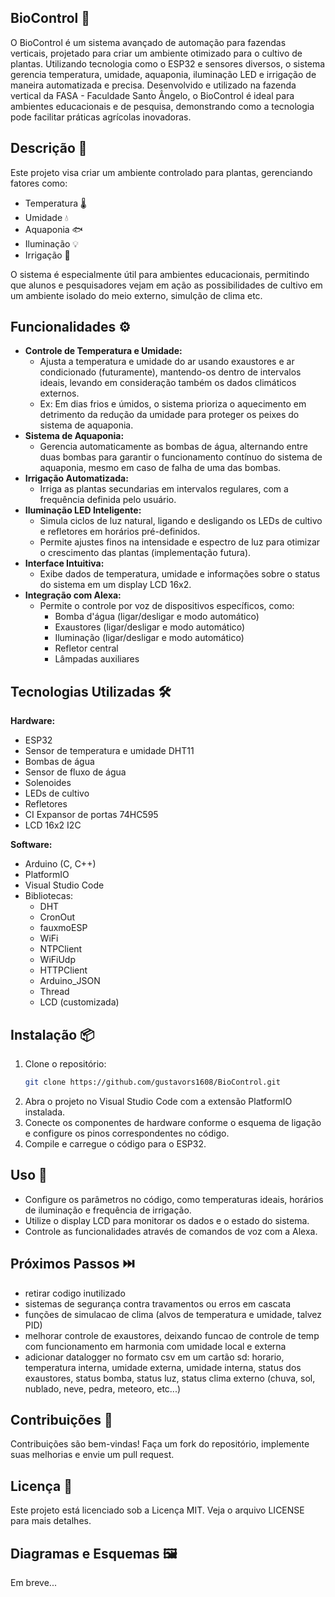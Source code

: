 ## BioControl 🌿

O BioControl é um sistema avançado de automação para fazendas verticais, projetado para criar um ambiente otimizado para o cultivo de plantas. Utilizando tecnologia como o ESP32 e sensores diversos, o sistema gerencia temperatura, umidade, aquaponia, iluminação LED e irrigação de maneira automatizada e precisa. Desenvolvido e utilizado na fazenda vertical da FASA - Faculdade Santo Ângelo, o BioControl é ideal para ambientes educacionais e de pesquisa, demonstrando como a tecnologia pode facilitar práticas agrícolas inovadoras.

## Descrição 📝

Este projeto visa criar um ambiente controlado para plantas, gerenciando fatores como:

- Temperatura 🌡️
- Umidade 💧
- Aquaponia 🐟
- Iluminação 💡
- Irrigação 🌱

O sistema é especialmente útil para ambientes educacionais, permitindo que alunos e pesquisadores vejam em ação as possibilidades de cultivo em um ambiente isolado do meio externo, simulção de clima etc.

## Funcionalidades ⚙️

- **Controle de Temperatura e Umidade:**
    - Ajusta a temperatura e umidade do ar usando exaustores e ar condicionado (futuramente), mantendo-os dentro de intervalos ideais, levando em consideração também os dados climáticos externos. 
    - Ex: Em dias frios e úmidos, o sistema prioriza o aquecimento em detrimento da redução da umidade para proteger os peixes do sistema de aquaponia.
- **Sistema de Aquaponia:**
    - Gerencia automaticamente as bombas de água, alternando entre duas bombas para garantir o funcionamento contínuo do sistema de aquaponia, mesmo em caso de falha de uma das bombas.
- **Irrigação Automatizada:**
    - Irriga as plantas secundarias em intervalos regulares, com a frequência definida pelo usuário.
- **Iluminação LED Inteligente:**
    - Simula ciclos de luz natural, ligando e desligando os LEDs de cultivo e refletores em horários pré-definidos.
    - Permite ajustes finos na intensidade e espectro de luz para otimizar o crescimento das plantas (implementação futura).
- **Interface Intuitiva:**
    - Exibe dados de temperatura, umidade e informações sobre o status do sistema em um display LCD 16x2.
- **Integração com Alexa:**
    - Permite o controle por voz de dispositivos específicos, como:
        - Bomba d'água (ligar/desligar e modo automático)
        - Exaustores (ligar/desligar e modo automático)
        - Iluminação (ligar/desligar e modo automático)
        - Refletor central
        - Lâmpadas auxiliares

## Tecnologias Utilizadas 🛠️

**Hardware:**

- ESP32
- Sensor de temperatura e umidade DHT11
- Bombas de água
- Sensor de fluxo de água
- Solenoides
- LEDs de cultivo
- Refletores
- CI Expansor de portas 74HC595
- LCD 16x2 I2C

**Software:**

- Arduino (C, C++)
- PlatformIO
- Visual Studio Code
- Bibliotecas:
    - DHT
    - CronOut
    - fauxmoESP
    - WiFi
    - NTPClient
    - WiFiUdp
    - HTTPClient
    - Arduino_JSON
    - Thread
    - LCD (customizada)

## Instalação 📦

1. Clone o repositório:
   ```bash
   git clone https://github.com/gustavors1608/BioControl.git
   ```
2. Abra o projeto no Visual Studio Code com a extensão PlatformIO instalada.
3. Conecte os componentes de hardware conforme o esquema de ligação e configure os pinos correspondentes no código.
4. Compile e carregue o código para o ESP32.

## Uso 🚀

- Configure os parâmetros no código, como temperaturas ideais, horários de iluminação e frequência de irrigação.
- Utilize o display LCD para monitorar os dados e o estado do sistema.
- Controle as funcionalidades através de comandos de voz com a Alexa.

## Próximos Passos ⏭️

- retirar codigo inutilizado
- sistemas de segurança contra travamentos ou erros em cascata
- funções de simulacao de clima (alvos de temperatura e umidade, talvez PID)
- melhorar controle de exaustores, deixando funcao de controle de temp com funcionamento em harmonia com umidade local e externa
- adicionar datalogger no formato csv em um cartão sd: horario, temperatura interna, umidade externa, umidade interna, status dos exaustores, status bomba, status luz, status clima externo (chuva, sol, nublado, neve, pedra, meteoro, etc...)

## Contribuições 🤝

Contribuições são bem-vindas! Faça um fork do repositório, implemente suas melhorias e envie um pull request.

## Licença 📄

Este projeto está licenciado sob a Licença MIT. Veja o arquivo LICENSE para mais detalhes.

## Diagramas e Esquemas 🖼️

Em breve...
